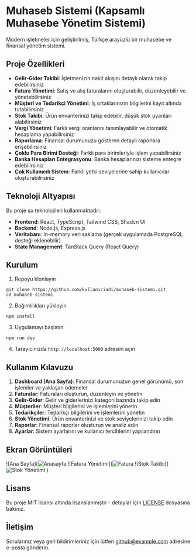 # Muhaseb Sistemi (Kapsamlı Muhasebe Yönetim Sistemi)

Modern işletmeler için geliştirilmiş, Türkçe arayüzlü bir muhasebe ve finansal yönetim sistemi.

## Proje Özellikleri

- **Gelir-Gider Takibi**: İşletmenizin nakit akışını detaylı olarak takip edebilirsiniz
- **Fatura Yönetimi**: Satış ve alış faturalarını oluşturabilir, düzenleyebilir ve yönetebilirsiniz
- **Müşteri ve Tedarikçi Yönetimi**: İş ortaklarınızın bilgilerini kayıt altında tutabilirsiniz
- **Stok Takibi**: Ürün envanterinizi takip edebilir, düşük stok uyarıları alabilirsiniz
- **Vergi Yönetimi**: Farklı vergi oranlarını tanımlayabilir ve otomatik hesaplama yapabilirsiniz
- **Raporlama**: Finansal durumunuzu gösteren detaylı raporlara erişebilirsiniz
- **Çoklu Para Birimi Desteği**: Farklı para birimleriyle işlem yapabilirsiniz
- **Banka Hesapları Entegrasyonu**: Banka hesaplarınızı sisteme entegre edebilirsiniz
- **Çok Kullanıcılı Sistem**: Farklı yetki seviyelerine sahip kullanıcılar oluşturabilirsiniz

## Teknoloji Altyapısı

Bu proje şu teknolojileri kullanmaktadır:

- **Frontend**: React, TypeScript, Tailwind CSS, Shadcn UI
- **Backend**: Node.js, Express.js
- **Veritabanı**: In-memory veri saklama (gerçek uygulamada PostgreSQL desteği eklenebilir)
- **State Management**: TanStack Query (React Query)

## Kurulum

1. Repoyu klonlayın
```
git clone https://github.com/kullaniciadi/muhaseb-sistemi.git
cd muhaseb-sistemi
```

2. Bağımlılıkları yükleyin
```
npm install
```

3. Uygulamayı başlatın
```
npm run dev
```

4. Tarayıcınızda `http://localhost:5000` adresini açın

## Kullanım Kılavuzu

1. **Dashboard (Ana Sayfa)**: Finansal durumunuzun genel görünümü, son işlemler ve yaklaşan ödemeler
2. **Faturalar**: Faturaları oluşturun, düzenleyin ve yönetin
3. **Gelir-Gider**: Gelir ve giderlerinizi kategori bazında takip edin
4. **Müşteriler**: Müşteri bilgilerini ve işlemlerini yönetin
5. **Tedarikçiler**: Tedarikçi bilgilerini ve işlemlerini yönetin
6. **Stok Yönetimi**: Ürün envanterinizi ve stok seviyelerinizi takip edin
7. **Raporlar**: Finansal raporlar oluşturun ve analiz edin
8. **Ayarlar**: Sistem ayarlarını ve kullanıcı tercihlerini yapılandırın

## Ekran Görüntüleri

![Ana Sayfa](![Anasayfa](https://github.com/user-attachments/assets/d1d9971c-01b2-453f-9968-df69c0e586b8)
![Fatura Yönetimi](![Fatura](https://github.com/user-attachments/assets/73e9eca1-b449-46f9-bff1-463e96b2414a)
![Stok Takibi](![Stok Yönetimi](https://github.com/user-attachments/assets/6e628cef-4297-474f-8ee4-2ef4b8181616)
)

## Lisans

Bu proje MIT lisansı altında lisanslanmıştır - detaylar için [LICENSE](LICENSE) dosyasına bakınız.

## İletişim

Sorularınız veya geri bildirimleriniz için lütfen [github@example.com](mailto:github@example.com) adresine e-posta gönderin.
